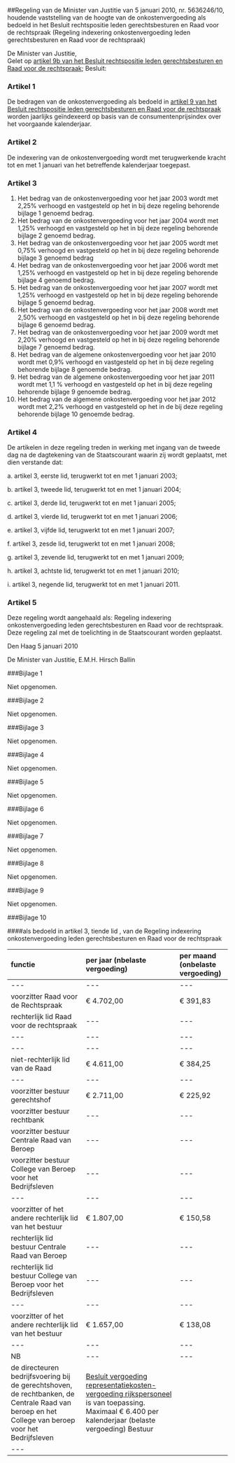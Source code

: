 <meta http-equiv='Content-Type' content='text/html; charset=utf-8' />

##Regeling van de Minister van Justitie van 5 januari 2010, nr. 5636246/10, houdende vaststelling van de hoogte van de onkostenvergoeding als bedoeld in het Besluit rechtspositie leden gerechtsbesturen en Raad voor de rechtspraak (Regeling indexering onkostenvergoeding leden gerechtsbesturen en Raad voor de rechtspraak)

De Minister van Justitie,  
Gelet op [artikel 9b van het Besluit rechtspositie leden gerechtsbesturen en Raad voor de rechtspraak](../../../../../../../../../../../AMvB/besluit/rechtspositie/leden/gerechtsbesturen/en/raad/voor/de/rechtspraak/BWBR0013131/README.md);
Besluit:    

### Artikel  1  

De bedragen van de onkostenvergoeding als bedoeld in [artikel 9 van het Besluit rechtspositie leden gerechtsbesturen en Raad voor de rechtspraak](../../../../../../../../../../../AMvB/besluit/rechtspositie/leden/gerechtsbesturen/en/raad/voor/de/rechtspraak/BWBR0013131/README.md) worden jaarlijks geïndexeerd op basis van de consumentenprijsindex over het voorgaande kalenderjaar. 

### Artikel  2  

De indexering van de onkostenvergoeding wordt met terugwerkende kracht tot en met 1 januari van het betreffende kalenderjaar toegepast. 

### Artikel  3  

1.  Het bedrag van de onkostenvergoeding voor het jaar 2003 wordt met 2,25% verhoogd en vastgesteld op het in bij deze regeling behorende bijlage 1 genoemd bedrag.   
2.  Het bedrag van de onkostenvergoeding voor het jaar 2004 wordt met 1,25% verhoogd en vastgesteld op het in bij deze regeling behorende bijlage 2 genoemd bedrag.   
3.  Het bedrag van de onkostenvergoeding voor het jaar 2005 wordt met 0,75% verhoogd en vastgesteld op het in bij deze regeling behorende bijlage 3 genoemd bedrag   
4.  Het bedrag van de onkostenvergoeding voor het jaar 2006 wordt met 1,25% verhoogd en vastgesteld op het in bij deze regeling behorende bijlage 4 genoemd bedrag.   
5.  Het bedrag van de onkostenvergoeding voor het jaar 2007 wordt met 1,25% verhoogd en vastgesteld op het in bij deze regeling behorende bijlage 5 genoemd bedrag.   
6.  Het bedrag van de onkostenvergoeding voor het jaar 2008 wordt met 2,50% verhoogd en vastgesteld op het in bij deze regeling behorende bijlage 6 genoemd bedrag.   
7.  Het bedrag van de onkostenvergoeding voor het jaar 2009 wordt met 2,20% verhoogd en vastgesteld op het in bij deze regeling behorende bijlage 7 genoemd bedrag.   
8.  Het bedrag van de algemene onkostenvergoeding voor het jaar 2010 wordt met 0,9% verhoogd en vastgesteld op het in bij deze regeling behorende bijlage 8 genoemde bedrag.   
9.  Het bedrag van de algemene onkostenvergoeding voor het jaar 2011 wordt met 1,1 % verhoogd en vastgesteld op het in bij deze regeling behorende bijlage 9 genoemde bedrag. 
10. Het bedrag van de algemene onkostenvergoeding voor het jaar 2012 wordt met 2,2% verhoogd en vastgesteld op het in de bij deze regeling behorende bijlage 10 genoemde bedrag.

### Artikel  4  

De artikelen in deze regeling treden in werking met ingang van de tweede dag na de dagtekening van de Staatscourant waarin zij wordt geplaatst, met dien verstande dat: 

a. artikel 3, eerste lid, terugwerkt tot en met 1 januari 2003;  

b. artikel 3, tweede lid, terugwerkt tot en met 1 januari 2004;  

c. artikel 3, derde lid, terugwerkt tot en met 1 januari 2005;  

d. artikel 3, vierde lid, terugwerkt tot en met 1 januari 2006;  

e. artikel 3, vijfde lid, terugwerkt tot en met 1 januari 2007;  

f. artikel 3, zesde lid, terugwerkt tot en met 1 januari 2008;  

g. artikel 3, zevende lid, terugwerkt tot en met 1 januari 2009;  

h. artikel 3, achtste lid, terugwerkt tot en met 1 januari 2010;  

i. artikel 3, negende lid, terugwerkt tot en met 1 januari 2011.  

### Artikel  5  

Deze regeling wordt aangehaald als: Regeling indexering onkostenvergoeding leden gerechtsbesturen en Raad voor de rechtspraak. 
Deze regeling zal met de toelichting in de Staatscourant worden geplaatst.   

Den Haag 
5 januari 2010   

De 
Minister van Justitie, 
E.M.H. Hirsch Ballin    

###Bijlage 1 

Niet opgenomen.

###Bijlage 2 

Niet opgenomen.

###Bijlage 3 

Niet opgenomen.

###Bijlage 4 

Niet opgenomen.

###Bijlage 5 

Niet opgenomen.

###Bijlage 6 

Niet opgenomen.

###Bijlage 7 

Niet opgenomen.

###Bijlage 8 

Niet opgenomen.

###Bijlage 9 

Niet opgenomen.

###Bijlage 10 

####als bedoeld in artikel 3, tiende lid , van de Regeling indexering onkostenvergoeding leden gerechtsbesturen en Raad voor de rechtspraak

| functie  | per jaar (nbelaste vergoeding)  | per maand (onbelaste vergoeding)  |
|:---|:---|:---|
| --- | --- | --- |
| voorzitter Raad voor de Rechtspraak  |  € 4.702,00   |  € 391,83   |
| rechterlijk lid Raad voor de rechtspraak  | --- | --- |
| --- | --- | --- |
| --- | --- | --- |
| niet-rechterlijk lid van de Raad  |  € 4.611,00   |  € 384,25   |
| --- | --- | --- |
| voorzitter bestuur gerechtshof  |  € 2.711,00   |  € 225,92   |
| voorzitter bestuur rechtbank  | --- | --- |
| voorzitter bestuur Centrale Raad van Beroep  | --- | --- |
| voorzitter bestuur College van Beroep voor het Bedrijfsleven  | --- | --- |
| --- | --- | --- |
| voorzitter of het andere rechterlijk lid van het bestuur  |  € 1.807,00   |  € 150,58   |
| rechterlijk lid bestuur Centrale Raad van Beroep  | --- | --- |
| rechterlijk lid bestuur College van Beroep voor het Bedrijfsleven  | --- | --- |
| --- | --- | --- |
| voorzitter of het andere rechterlijk lid van het bestuur  |  € 1.657,00   |  € 138,08   |
| --- | --- | --- |
| NB  | --- | --- |
| de directeuren bedrijfsvoering bij de gerechtshoven, de rechtbanken, de Centrale Raad van beroep en het College van beroep voor het Bedrijfsleven  | [Besluit vergoeding representatiekosten-vergoeding rijkspersoneel](../../../../../../../../../../../AMvB/besluit/vergoeding/representatiekosten/rijkspersoneel/BWBR0006102/README.md) is van toepassing. Maximaal € 6.400 per kalenderjaar (belaste vergoeding) Bestuur   |
| --- |

